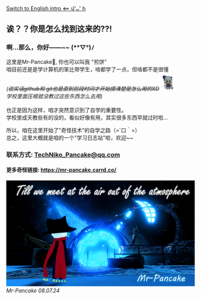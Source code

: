[Switch to English intro <== վ'ᴗ' ի](EN_README.md)
## 诶？？你是怎么找到这来的??!
### 啊...那么，你好——~~  (*°▽°)ﾉ
这里是Mr-Pancake🥞, 你也可以叫我 "煎饼"<br>
咱目前还是是学计算机的笨比带学生，啥都学了一点，但啥都不是很懂<br>
*(~~说实话github和 git也是直到前段时间才开始摸清楚是怎么用的XD~~![baka](images/baka.gif)<br>学校里面压根就没教过这些东西怎么去用)*
<br><br>
也正是因为这样，咱才突然意识到了自学的重要性。<br>
学校里成天教些有的没的，看似好像有用，其实很多东西早就过时啦...
<br>

所以，咱在这里开始了"奇怪技术"的自学之路（=´口｀=）<br>
总之，这里大概就是咱的一个"学习日志站"啦，欢迎~~
### 联系方式: TechNiko_Pancake@qq.com
#### 更多奇怪链接: https://mr-pancake.carrd.co/
![images/cosmic.png](images/cosmic.png)
*Mr-Pancake 08.07.24*
